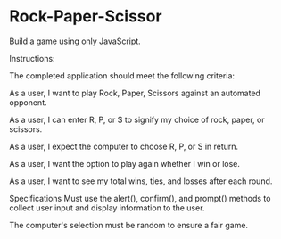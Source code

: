 # Rock-Paper-Scissor

Build a game using only JavaScript.

Instructions:

The completed application should meet the following criteria:

As a user, I want to play Rock, Paper, Scissors against an automated opponent.

As a user, I can enter R, P, or S to signify my choice of rock, paper, or scissors.

As a user, I expect the computer to choose R, P, or S in return.

As a user, I want the option to play again whether I win or lose.

As a user, I want to see my total wins, ties, and losses after each round.

Specifications
Must use the alert(), confirm(), and prompt() methods to collect user input and display information to the user.

The computer's selection must be random to ensure a fair game.